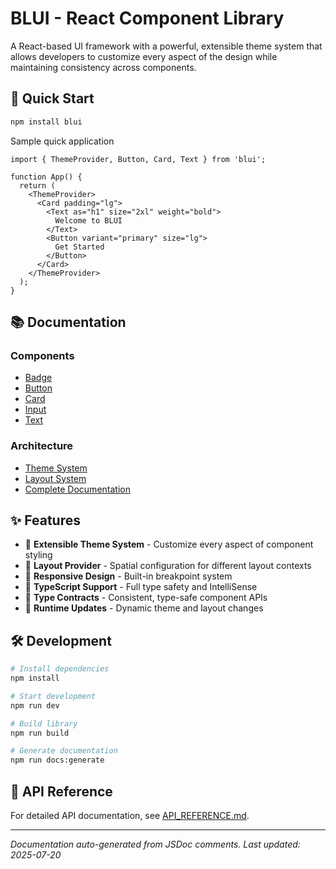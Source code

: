 # BLUI - React Component Library

A React-based UI framework with a powerful, extensible theme system that allows developers to customize every aspect of the design while maintaining consistency across components.

## 🚀 Quick Start

```bash
npm install blui
```

Sample quick application
```tsx
import { ThemeProvider, Button, Card, Text } from 'blui';

function App() {
  return (
    <ThemeProvider>
      <Card padding="lg">
        <Text as="h1" size="2xl" weight="bold">
          Welcome to BLUI
        </Text>
        <Button variant="primary" size="lg">
          Get Started
        </Button>
      </Card>
    </ThemeProvider>
  );
}
```

## 📚 Documentation

### Components
- [Badge](./docs/components/Badge.md)
- [Button](./docs/components/Button.md)
- [Card](./docs/components/Card.md)
- [Input](./docs/components/Input.md)
- [Text](./docs/components/Text.md)

### Architecture
- [Theme System](./docs/themes/README.md)
- [Layout System](./docs/layouts/README.md)
- [Complete Documentation](./docs/README.md)

## ✨ Features

- 🎨 **Extensible Theme System** - Customize every aspect of component styling
- 🔧 **Layout Provider** - Spatial configuration for different layout contexts
- 📱 **Responsive Design** - Built-in breakpoint system
- 💪 **TypeScript Support** - Full type safety and IntelliSense
- 🎯 **Type Contracts** - Consistent, type-safe component APIs
- 🔄 **Runtime Updates** - Dynamic theme and layout changes

## 🛠️ Development

```bash
# Install dependencies
npm install

# Start development
npm run dev

# Build library
npm run build

# Generate documentation
npm run docs:generate
```

## 📖 API Reference

For detailed API documentation, see [API_REFERENCE.md](./API_REFERENCE.md).

---

*Documentation auto-generated from JSDoc comments. Last updated: 2025-07-20*
